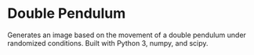 # Double Pendulum
Generates an image based on the movement of a double pendulum under randomized conditions. Built with Python 3, numpy, and scipy.
